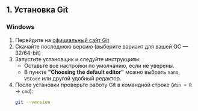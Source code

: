 ## **1. Установка Git**  

### **Windows**  
1. Перейдите на [официальный сайт Git](https://git-scm.com/)  
2. Скачайте последнюю версию (выберите вариант для вашей ОС — 32/64-bit)  
3. Запустите установщик и следуйте инструкциям:  
   - Оставьте все настройки по умолчанию, если не уверены.  
   - В пункте **"Choosing the default editor"** можно выбрать `nano`, `VSCode` или другой удобный редактор.  
4. После установки проверьте работу Git в командной строке (`Win + R` → `cmd`):  
   ```bash
   git --version
   ```
